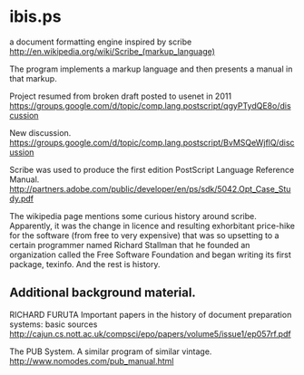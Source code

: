 # ibis.ps
a document formatting engine inspired by scribe
http://en.wikipedia.org/wiki/Scribe_(markup_language)

The program implements a markup language and then presents a manual in that markup.

Project resumed from broken draft posted to usenet in 2011
https://groups.google.com/d/topic/comp.lang.postscript/qgyPTydQE8o/discussion

New discussion.
https://groups.google.com/d/topic/comp.lang.postscript/BvMSQeWjflQ/discussion

Scribe was used to produce the first edition PostScript Language Reference Manual.
http://partners.adobe.com/public/developer/en/ps/sdk/5042.Opt_Case_Study.pdf

The wikipedia page mentions some curious history around scribe.
Apparently, it was the change in licence and resulting exhorbitant price-hike for the software
(from free to very expensive) that was so upsetting to a certain programmer named
Richard Stallman that he founded an organization called the Free Software Foundation
and began writing its first package, texinfo.
And the rest is history.

## Additional background material.  
RICHARD FURUTA
Important papers in the history of document preparation systems: basic sources
http://cajun.cs.nott.ac.uk/compsci/epo/papers/volume5/issue1/ep057rf.pdf

The PUB System. A similar program of similar vintage.
http://www.nomodes.com/pub_manual.html

